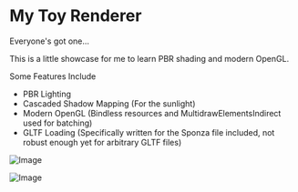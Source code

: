 # My Toy Renderer
Everyone's got one...

This is a little showcase for me to learn PBR shading and modern OpenGL.

Some Features Include
+ PBR Lighting
+ Cascaded Shadow Mapping (For the sunlight)
+ Modern OpenGL (Bindless resources and MultidrawElementsIndirect used for batching)
+ GLTF Loading (Specifically written for the Sponza file included, not robust enough yet for arbitrary GLTF files)

![Image](https://github.com/JesseFong/github_photos/blob/master/toy_renderer_example_1.PNG "ooohhhhhh prettyyy")

![Image](https://github.com/JesseFong/github_photos/blob/master/toy_renderer_example_2.PNG "These are also UI Buttons")
